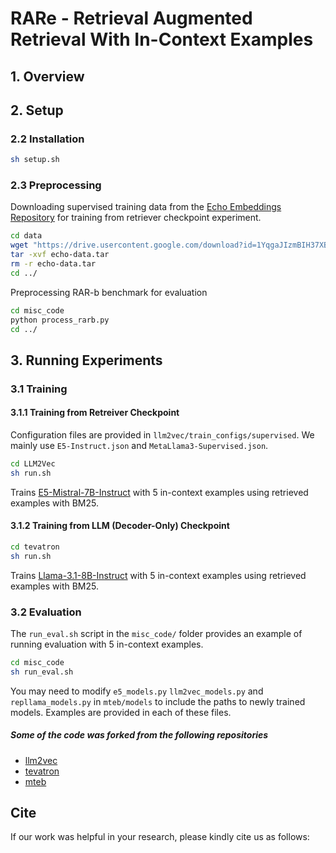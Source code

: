 RARe - Retrieval Augmented Retrieval With In-Context Examples
==================================================

## 1. Overview

## 2. Setup
### 2.2 Installation
```bash
sh setup.sh
```

### 2.3 Preprocessing

Downloading supervised training data from the [Echo Embeddings Repository](https://github.com/jakespringer/echo-embeddings) for training from retriever checkpoint experiment.
```bash
cd data
wget "https://drive.usercontent.google.com/download?id=1YqgaJIzmBIH37XBxpRPCVzV_CLh6aOI4&export=download"
tar -xvf echo-data.tar
rm -r echo-data.tar
cd ../
```

Preprocessing RAR-b benchmark for evaluation
```bash
cd misc_code
python process_rarb.py
cd ../
```

## 3. Running Experiments

### 3.1 Training

#### 3.1.1 Training from Retreiver Checkpoint
Configuration files are provided in ```llm2vec/train_configs/supervised```. We mainly use ```E5-Instruct.json``` and ```MetaLlama3-Supervised.json```.

```bash
cd LLM2Vec
sh run.sh
```
Trains [E5-Mistral-7B-Instruct](https://huggingface.co/intfloat/e5-mistral-7b-instruct) with 5 in-context examples using retrieved examples with BM25.

#### 3.1.2 Training from LLM (Decoder-Only) Checkpoint

```bash
cd tevatron
sh run.sh
```
Trains [Llama-3.1-8B-Instruct](https://huggingface.co/meta-llama/Llama-3.1-8B-Instruct) with 5 in-context examples using retrieved examples with BM25.

### 3.2 Evaluation

The ```run_eval.sh``` script in the ```misc_code/``` folder provides an example of running evaluation with 5 in-context examples.

```bash
cd misc_code
sh run_eval.sh
```

You may need to modify ```e5_models.py``` ```llm2vec_models.py``` and ```repllama_models.py``` in ```mteb/models``` to include the paths to newly trained models. Examples are provided in each of these files.

##### Some of the code was forked from the following repositories
* [llm2vec](https://github.com/McGill-NLP/llm2vec)
* [tevatron](https://github.com/texttron/tevatron)
* [mteb](https://github.com/embeddings-benchmark/mteb)

## Cite

If our work was helpful in your research, please kindly cite us as follows:
```

```